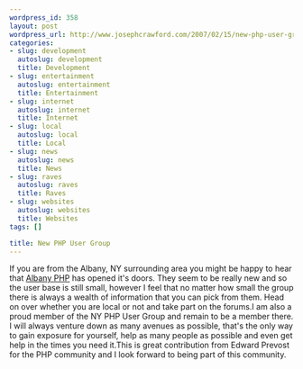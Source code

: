 ```yaml
--- 
wordpress_id: 358
layout: post
wordpress_url: http://www.josephcrawford.com/2007/02/15/new-php-user-group/
categories: 
- slug: development
  autoslug: development
  title: Development
- slug: entertainment
  autoslug: entertainment
  title: Entertainment
- slug: internet
  autoslug: internet
  title: Internet
- slug: local
  autoslug: local
  title: Local
- slug: news
  autoslug: news
  title: News
- slug: raves
  autoslug: raves
  title: Raves
- slug: websites
  autoslug: websites
  title: Websites
tags: []

title: New PHP User Group
---
```

If you are from the Albany, NY surrounding area you might be happy to hear that [Albany PHP](http://www.albanyphp.org/) has opened it's doors.  They seem to be really new and so the user base is still small, however I feel that no matter how small the group there is always a wealth of information that you can pick from them.  Head on over whether you are local or not and take part on the forums.I am also a proud member of the NY PHP User Group and remain to be a member there.  I will always venture down as many avenues as possible, that's the only way to gain exposure for yourself, help as many people as possible and even get help in the times you need it.This is great contribution from Edward Prevost for the PHP community and I look forward to being part of this community.
